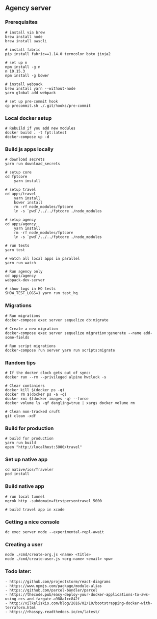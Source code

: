 ## Agency server

### Prerequisites

    # install via brew
    brew install node
    brew install awscli

    # install fabric
    pip install fabric==1.14.0 termcolor boto jinja2

    # set up n
    npm install -g n
    n 10.15.3
    npm install -g bower

    # install webpack
    brew install yarn --without-node
    yarn global add webpack

    # set up pre-commit hook
    cp precommit.sh ./.git/hooks/pre-commit

### Local docker setup

    # Rebuild if you add new modules
    docker build . -t fpt:latest
    docker-compose up -d

### Build js apps locally

    # download secrets
    yarn run download_secrets

    # setup core
    cd fptcore
        yarn install

    # setup travel
    cd apps/travel
        yarn install
        bower install
        rm -rf node_modules/fptcore
        ln -s `pwd`/../../fptcore ./node_modules

    # setup agency
    cd apps/agency
        yarn install
        rm -rf node_modules/fptcore
        ln -s `pwd`/../../fptcore ./node_modules

    # run tests
    yarn test

    # watch all local apps in parallel
    yarn run watch

    # Run agency only
    cd apps/agency
    webpack-dev-server

    # show logs in HQ tests
    SHOW_TEST_LOGS=1 yarn run test_hq

### Migrations

    # Run migrations
    docker-compose exec server sequelize db:migrate

    # Create a new migration
    docker-compose exec server sequelize migration:generate --name add-some-fields

    # Run script migrations
    docker-compose run server yarn run scripts:migrate

### Random tips

    # If the docker clock gets out of sync:
    docker run --rm --privileged alpine hwclock -s

    # Clear contaniers
    docker kill $(docker ps -q)
    docker rm $(docker ps -a -q)
    docker rmi $(docker images -q) --force
    docker volume ls -qf dangling=true | xargs docker volume rm

    # Clean non-tracked cruft
    git clean -xdf

### Build for production

    # build for production
    yarn run build
    open "http://localhost:5000/travel"

### Set up native app

    cd native/ios/Traveler
    pod install

### Build native app
    
    # run local tunnel
    ngrok http -subdomain=firstpersontravel 5000

    # build travel app in xcode

### Getting a nice console

    dc exec server node --experimental-repl-await

### Creating a user

    node ./cmd/create-org.js <name> <title>
    node ./cmd/create-user.js <org-name> <email> <pw>

### Todo later:
    
    - https://github.com/projectstorm/react-diagrams
    - https://www.npmjs.com/package/module-alias
    - https://github.com/parcel-bundler/parcel
    - https://thecode.pub/easy-deploy-your-docker-applications-to-aws-using-ecs-and-fargate-a988a1cc842f
    - http://vilkeliskis.com/blog/2016/02/10/bootstrapping-docker-with-terraform.html
    - https://rhasspy.readthedocs.io/en/latest/
